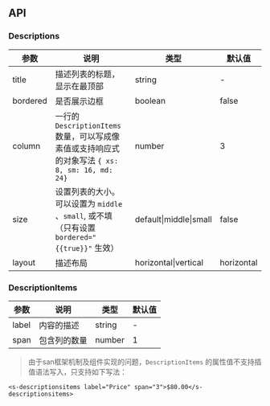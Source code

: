 ## API

### Descriptions

| 参数     | 说明                                                                                            | 类型        | 默认值  |
| ---      | ---                                                                                             | ---         | ---     |
| title    | 描述列表的标题，显示在最顶部                                                                    | string      | -       |
| bordered | 是否展示边框                                                                                    | boolean     | false   |
| column   | 一行的 `DescriptionItems` 数量，可以写成像素值或支持响应式的对象写法 `{ xs: 8, sm: 16, md: 24}` | number      | 3       |
| size     | 设置列表的大小。可以设置为 `middle` 、`small`, 或不填（只有设置 `bordered="{{true}}"` 生效）    | default\|middle\|small | false |
| layout   | 描述布局                                                                                        | horizontal\|vertical         | horizontal     |

### DescriptionItems

| 参数     | 说明                                                                                            | 类型        | 默认值  |
| ---      | ---                                                                                             | ---         | ---     |
| label    | 内容的描述                                                                    | string      | -       |
| span | 包含列的数量                                                                                    | number     | 1   |

> 由于san框架机制及组件实现的问题，`DescriptionItems` 的属性值不支持插值语法写入，只支持如下写法：

```
<s-descriptionsitems label="Price" span="3">$80.00</s-descriptionsitems>
```
